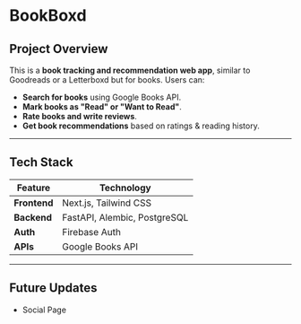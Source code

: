 # BookBoxd

## **Project Overview**
This is a **book tracking and recommendation web app**, similar to Goodreads or a Letterboxd but for books. Users can:
- **Search for books** using Google Books API.
- **Mark books as "Read" or "Want to Read"**.
- **Rate books and write reviews**.
- **Get book recommendations** based on ratings & reading history.

---

## **Tech Stack**
| Feature | Technology |
|------------|--------------|
| **Frontend** | Next.js, Tailwind CSS |
| **Backend** | FastAPI, Alembic, PostgreSQL  |
| **Auth** | Firebase Auth |
| **APIs** | Google Books API |

---

## **Future Updates**
- Social Page